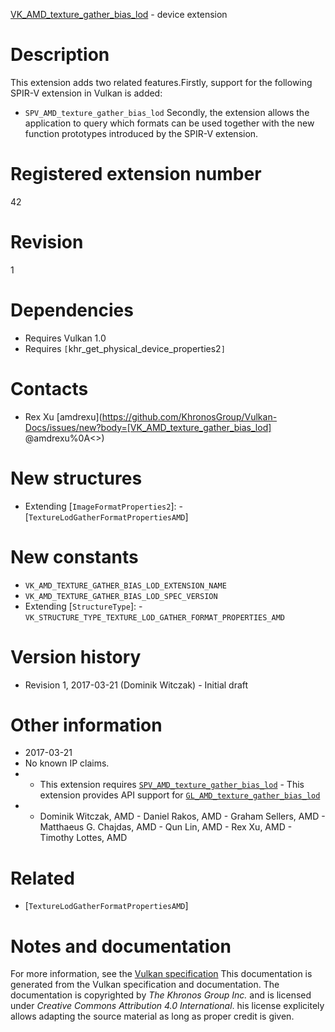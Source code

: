 [VK_AMD_texture_gather_bias_lod](https://www.khronos.org/registry/vulkan/specs/1.3-extensions/man/html/VK_AMD_texture_gather_bias_lod.html) - device extension

# Description
This extension adds two related features.Firstly, support for the following SPIR-V extension in Vulkan is added:
- `SPV_AMD_texture_gather_bias_lod`
Secondly, the extension allows the application to query which formats can be
used together with the new function prototypes introduced by the SPIR-V
extension.

# Registered extension number
42

# Revision
1

# Dependencies
- Requires Vulkan 1.0
- Requires `[`khr_get_physical_device_properties2`]`

# Contacts
- Rex Xu [amdrexu](https://github.com/KhronosGroup/Vulkan-Docs/issues/new?body=[VK_AMD_texture_gather_bias_lod] @amdrexu%0A<<Here describe the issue or question you have about the VK_AMD_texture_gather_bias_lod extension>>)

# New structures
- Extending [`ImageFormatProperties2`]:  - [`TextureLodGatherFormatPropertiesAMD`]

# New constants
- `VK_AMD_TEXTURE_GATHER_BIAS_LOD_EXTENSION_NAME`
- `VK_AMD_TEXTURE_GATHER_BIAS_LOD_SPEC_VERSION`
- Extending [`StructureType`]:  - `VK_STRUCTURE_TYPE_TEXTURE_LOD_GATHER_FORMAT_PROPERTIES_AMD`

# Version history
- Revision 1, 2017-03-21 (Dominik Witczak)  - Initial draft

# Other information
* 2017-03-21
* No known IP claims.
*   - This extension requires [`SPV_AMD_texture_gather_bias_lod`](https://htmlpreview.github.io/?https://github.com/KhronosGroup/SPIRV-Registry/blob/master/extensions/AMD/SPV_AMD_texture_gather_bias_lod.html)  - This extension provides API support for [`GL_AMD_texture_gather_bias_lod`](https://www.khronos.org/registry/OpenGL/extensions/AMD/AMD_texture_gather_bias_lod.txt) 
*   - Dominik Witczak, AMD  - Daniel Rakos, AMD  - Graham Sellers, AMD  - Matthaeus G. Chajdas, AMD  - Qun Lin, AMD  - Rex Xu, AMD  - Timothy Lottes, AMD

# Related
- [`TextureLodGatherFormatPropertiesAMD`]

# Notes and documentation
For more information, see the [Vulkan specification](https://www.khronos.org/registry/vulkan/specs/1.3-extensions/html/vkspec.html)
This documentation is generated from the Vulkan specification and documentation.
The documentation is copyrighted by *The Khronos Group Inc.* and is licensed under *Creative Commons Attribution 4.0 International*.
his license explicitely allows adapting the source material as long as proper credit is given.
        